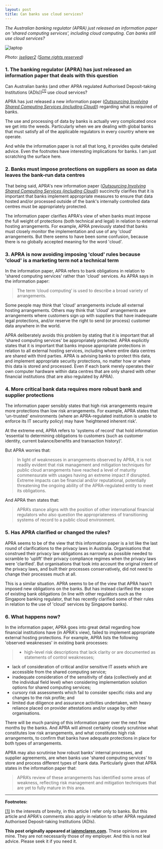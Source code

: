 ```yaml
---
layout: post
title: Can banks use cloud services?
---
```


*The Australian banking regulator (APRA) just released an information paper on 'shared computing services', including cloud computing.  Can banks still use cloud services?*

![laptop](http://iainmclaren.com/public/images/2015-07-10-laptop.jpg)

*Photo: [jseliger2](https://www.flickr.com/photos/91262622@N02/) ([Some rights reserved](https://creativecommons.org/licenses/by/2.0/))*

### 1. The banking regulator (APRA) has just released an information paper that deals with this question

Can Australian banks (and other APRA regulated Authorised Deposit-taking Institutions (ADIs))<sup><a href="#fn1" id="r1">[1]</a></sup> use cloud services?

APRA has just released a new information paper ([*Outsourcing Involving Shared Computing Services (including Cloud)*](http://www.apra.gov.au/AboutAPRA/Documents/Information-Paper-Outsourcing-Involving-Shared-Computing-Services.pdf)) regarding what is required of banks.  

The use and processing of data by banks is actually very complicated once we get into the weeds.  Particularly when we are dealing with global banks that must satisfy all of the applicable regulators in every country where we operate.  

And while the information paper is not all that long, it provides quite detailed advice.  Even the footnotes have interesting implications for banks.  I am just scratching the surface here.

### 2. Banks must impose protections on suppliers as soon as data leaves the bank-run data centres

That being said, APRA's new information paper ([*Outsourcing Involving Shared Computing Services (including Cloud)*](http://www.apra.gov.au/AboutAPRA/Documents/Information-Paper-Outsourcing-Involving-Shared-Computing-Services.pdf)) succinctly clarifies that it is important that banks implement appropriate measures to ensure that data hosted and/or processed outside of the bank's internally controlled data centres must be appropriately protected. 

The information paper clarifies APRA's view of when banks must impose the full weight of protections (both technical and legal) in relation to external hosting arrangements.  For example, APRA previously stated that banks must closely monitor the implementation and use of any 'cloud' arrangements.  But there seems to have been some confusion, because there is no globally accepted meaning for the word 'cloud'.

### 3. APRA is now avoiding imposing 'cloud' rules because 'cloud' is a marketing term not a technical term

In the information paper, APRA refers to bank obligations in relation to 'shared computing services' rather than 'cloud' services.  As APRA says in the information paper:

> The term ‘cloud computing’ is used to
describe a broad variety of arrangements. 

Some people may think that 'cloud' arrangements include all external hosting arrangements.  Others may think that 'cloud' arrangements are arrangements where customers sign up with suppliers that have inadequate legal protections, and/or reserve the right to send (or process) customer data anywhere in the world.

APRA deliberately avoids this problem by stating that it is important that all 'shared computing services' be appropriately protected.  APRA explicitly states that it is important that banks impose appropriate protections in relation to all external hosting services, including where entire data centres are shared with third parties.  APRA is advising banks to protect this data, and implement appropriate security protections, no matter how or where this data is stored and processed.  Even if each bank merely operates their own computer hardware within data centres that are only shared with other financial institutions (that are also regulated by APRA).

### 4. More critical bank data requires more robust bank and supplier protections

The information paper sensibly states that high risk arrangements require more protections than low risk arrangements. For example, APRA states that 'un-trusted' environments (where an APRA-regulated institution is unable to enforce its IT security policy) may have 'heightened inherent risk'.  

At the extreme end, APRA refers to 'systems of record' that hold information 'essential to determining obligations to customers (such as customer identity, current balance/benefits and transaction history)'.  

But APRA worries that:

> In light of weaknesses in arrangements observed
by APRA, it is not readily evident that risk
management and mitigation techniques for public
cloud arrangements have reached a level of
maturity commensurate with usages having an
extreme impact if disrupted.  Extreme impacts can be financial and/or reputational, potentially threatening the ongoing ability of the APRA-regulated entity to meet its obligations.

And APRA then states that:

> APRA’s stance aligns with the position of other
international financial regulators who also
question the appropriateness of transitioning
systems of record to a public cloud environment.

### 5. Has APRA clarified or changed the rules?

APRA seems to be of the view that this information paper is a lot like the last round of clarifications to the privacy laws in Australia.  Organisations that construed their privacy law obligations as narrowly as possible needed to scramble to 'uplift' their privacy compliance regimes when the privacy laws were 'clarified'.  But organisations that took into account the original intent of the privacy laws, and built their processes conservatively, did not need to change their processes much at all.

This is a similar situation.  APRA seems to be of the view that APRA hasn't imposed new obligations on the banks.  But has instead clarified the scope of existing bank obligations (in line with other regulators such as the Singapore banking regulator, that has recently clarified some of their rules in relation to the use of 'cloud' services by Singapore banks).  

### 6. What happens now?

In the information paper, APRA goes into great detail regarding how financial institutions have (in APRA's view), failed to implement appropriate external hosting protections.  For example, APRA lists the following 'observed weaknesses' in existing bank processes:
> - high-level risk descriptions that lack clarity or are documented as statements of control weaknesses;
- lack of consideration of critical and/or sensitive IT assets which are accessible from the shared computing service;
- inadequate consideration of the sensitivity of data (collectively and at the individual field level) when considering implementation solution options for shared computing services;
- cursory risk assessments which fail to consider specific risks and any changes to the risk profile; and
- limited due diligence and assurance activities undertaken, with heavy reliance placed on provider attestations and/or usage by other organisations.

There will be much parsing of this information paper over the next few months by the banks.  And APRA will almost certainly closely scrutinise what constitutes low risk arrangements, and what constitutes high risk arrangements, to confirm that banks have adequate protections in place for both types of arrangements.  

APRA may also scrutinise how robust banks' internal processes, and supplier agreements, are when banks use 'shared computing services' to store and process different types of bank data.  Particularly given that APRA states in the information paper that:

> APRA’s review of these arrangements has identified some areas of weakness, reflecting risk management and mitigation techniques that are yet to fully mature in this area.

---

**Footnotes:**

<p id="fn1"><a href="#r1">[1]</a> In the interests of brevity, in this article I refer only to banks.  But this article and APRA's comments also apply in relation to other APRA regulated Authorised Deposit-taking Institutions (ADIs).

**This post originally appeared at [iainmclaren.com](http://iainmclaren.com).**  These opinions are mine.  They are not necessarily those of my employer. And this is not leal advice.  Please seek it if you need it.